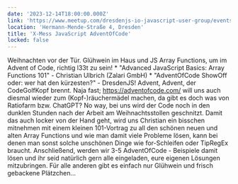 ```yaml
---
date: '2023-12-14T18:00:00.000Z'
link: 'https://www.meetup.com/dresdenjs-io-javascript-user-group/events/297333623'
location: 'Hermann-Mende-Straße 4, Dresden'
title: 'X-Mess JavaScript AdventOfCode'
locked: false
---
```

Weihnachten vor der Tür. Glühwein im Haus und JS Array Functions, um im Advent of Code, richtig l33t zu sein! * "Advanced JavaScript Basics: Array Functions 101" - Christian Ulbrich (Zalari GmbH) * "AdventOfCode ShowOff oder: wer hat den kürzesten?" - DresdenJS! Advent, Advent, der CodeGolfKopf brennt. Naja fast; https://adventofcode.com/ will uns auch diesmal wieder zum (Kopf-)räuchermädel machen, da gibt es doch was von Ratiofarm bzw. ChatGPT? No way, bei uns wird der Code noch in den dunklen Stunden nach der Arbeit am Weihnachtsstollen geschnitzt. Damit das auch locker von der Hand geht, wird uns Christian ein bisschen mitnehmen mit einem kleinen 101-Vortrag zu all den schönen neuen und alten Array Functions und wie man damit viele Probleme lösen, kann bei denen man sonst solche unschönen Dinge wie for-Schleifen oder TipRegEx braucht. Anschließend, werden wir 3-5 AdventOfCode - Beispiele damit lösen und ihr seid natürlich gern alle eingeladen, eure eigenen Lösungen mitzubringen. Für alle anderen gibt es einfach nur Glühwein und frisch gebackene Plätzchen...
